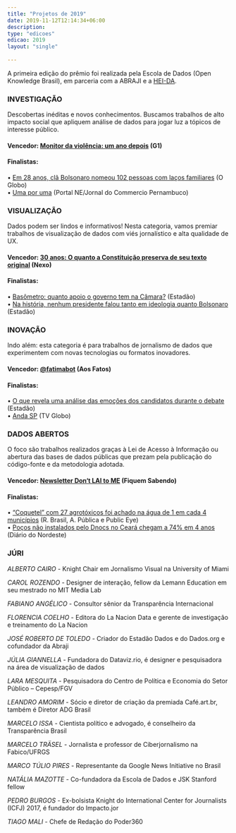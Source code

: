 ```yaml
---
title: "Projetos de 2019"
date: 2019-11-12T12:14:34+06:00
description: 
type: "edicoes"
edicao: 2019
layout: "single"
  
---
```


A primeira edição do prêmio foi realizada pela Escola de Dados (Open Knowledge Brasil), em parceria com a ABRAJI e a [HEI-DA](https://premio.jornalismodedados.org/wp-content/uploads/2019/06/logo-heida-2.png).


### INVESTIGAÇÃO

Descobertas inéditas e novos conhecimentos. Buscamos trabalhos de alto impacto social que apliquem análise de dados para jogar luz a tópicos de interesse público.

#### **Vencedor**: [Monitor da violência: um ano depois](https://g1.globo.com/monitor-da-violencia/noticia/2018/09/05/monitor-da-violencia-um-ano-depois-apenas-2-dos-casos-de-morte-violenta-tem-condenados-pelos-crimes.ghtml) (G1)

#### **Finalistas**:

• [Em 28 anos, clã Bolsonaro nomeou 102 pessoas com laços familiares](https://oglobo.globo.com/brasil/em-28-anos-cla-bolsonaro-nomeou-102-pessoas-com-lacos-familiares-23837445) (O Globo)  
• [Uma por uma](http://produtos.ne10.uol.com.br/umaporuma/index.php) (Portal NE/Jornal do Commercio Pernambuco)

### VISUALIZAÇÃO

Dados podem ser lindos e informativos! Nesta categoria, vamos premiar trabalhos de visualização de dados com viés jornalístico e alta qualidade de UX.

#### **Vencedor:** [30 anos: O quanto a Constituição preserva de seu texto original](https://www.nexojornal.com.br/grafico/2018/10/05/30-anos-o-quanto-a-Constitui%C3%A7%C3%A3o-preserva-de-seu-texto-original) (Nexo)

#### **Finalistas:**

• [Basômetro: quanto apoio o governo tem na Câmara?](https://arte.estadao.com.br/politica/basometro/) (Estadão)  
• [Na história, nenhum presidente falou tanto em ideologia quanto Bolsonaro](https://www.estadao.com.br/infograficos/politica,na-historia-nenhum-presidente-falou-tanto-em-ideologia-quanto-bolsonaro,956856) (Estadão)


### INOVAÇÃO

Indo além: esta categoria é para trabalhos de jornalismo de dados que experimentem com novas tecnologias ou formatos inovadores.

#### **Vencedor**: [@fatimabot](https://twitter.com/fatimabot) (Aos Fatos)

#### **Finalistas:**

• [O que revela uma análise das emoções dos candidatos durante o debate](https://www.estadao.com.br/infograficos/politica,o-que-revela-uma-analise-das-emocoes-dos-candidatos-durante-o-debate,923037) (Estadão)  
• [Anda SP](https://globoplay.globo.com/v/7739832/programa/) (TV Globo)

### DADOS ABERTOS

O foco são trabalhos realizados graças à Lei de Acesso à Informação ou abertura das bases de dados públicas que prezam pela publicação do código-fonte e da metodologia adotada.

#### **Vencedor:** [Newsletter Don‘t LAI to ME](https://fiquemsabendo.com.br/transparencia/newsletter-dont-lai-to-me/) (Fiquem Sabendo)

#### **Finalistas:**

• [“Coquetel” com 27 agrotóxicos foi achado na água de 1 em cada 4 municípios](https://reporterbrasil.org.br/2019/04/coquetel-com-27-agrotoxicos-foi-achado-na-agua-de-1-em-cada-4-municipios/) (R. Brasil, A. Pública e Public Eye)  
• [Poços não instalados pelo Dnocs no Ceará chegam a 74% em 4 anos](https://diariodonordeste.verdesmares.com.br/editorias/politica/pocos-nao-instalados-pelo-dnocs-no-ceara-chegam-a-74-em-4-anos-1.2134513) (Diário do Nordeste)

### JÚRI
*ALBERTO CAIRO* - Knight Chair em Jornalismo Visual na University of Miami

*CAROL ROZENDO* - Designer de interação, fellow da Lemann Education em seu mestrado no MIT Media Lab

*FABIANO ANGÉLICO* - Consultor sênior da Transparência Internacional

*FLORENCIA COELHO* - Editora do La Nacion Data e gerente de investigação e treinamento do La Nacion

*JOSÉ ROBERTO DE TOLEDO* - Criador do Estadão Dados e do Dados.org e cofundador da Abraji

*JÚLIA GIANNELLA* - Fundadora do Dataviz.rio, é designer e pesquisadora na área de visualização de dados

*LARA MESQUITA* - Pesquisadora do Centro de Política e Economia do Setor Público – Cepesp/FGV

*LEANDRO AMORIM* - Sócio e diretor de criação da premiada Café.art.br, também é Diretor ADG Brasil

*MARCELO ISSA* - Cientista político e advogado, é conselheiro da Transparência Brasil

*MARCELO TRÄSEL* - Jornalista e professor de Ciberjornalismo na Fabico/UFRGS

*MARCO TÚLIO PIRES* - Representante da Google News Initiative no Brasil

*NATÁLIA MAZOTTE* - Co-fundadora da Escola de Dados e JSK Stanford fellow

*PEDRO BURGOS* - Ex-bolsista Knight do International Center for Journalists (ICFJ) 2017, é fundador do Impacto.jor

*TIAGO MALI* - Chefe de Redação do Poder360 